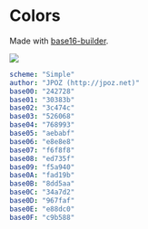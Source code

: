# Colors

Made with [base16-builder](https://github.com/chriskempson/base16-builder).

![](https://simple-monosnap.s3.amazonaws.com/taco/Monosnap_2015-08-17_12-36-40.png)

```yaml
scheme: "Simple"
author: "JPOZ (http://jpoz.net)"
base00: "242728"
base01: "30383b"
base02: "3c474c"
base03: "526068"
base04: "768993"
base05: "aebabf"
base06: "e8e8e8"
base07: "f6f8f8"
base08: "ed735f"
base09: "f5a940"
base0A: "fad19b"
base0B: "8dd5aa"
base0C: "34a7d2"
base0D: "967faf"
base0E: "e88dc0"
base0F: "c9b588"
```
